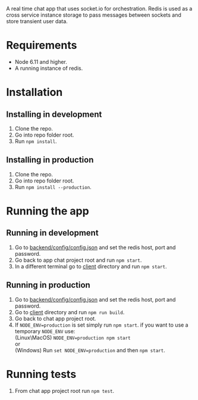 A real time chat app that uses socket.io for orchestration.
Redis is used as a cross service instance storage to pass messages between sockets and store transient user data.

# Requirements

- Node 6.11 and higher.
- A running instance of redis.

# Installation
## Installing in development
1. Clone the repo.
2. Go into repo folder root.
3. Run ```npm install```.

## Installing in production
1. Clone the repo.
2. Go into repo folder root.
3. Run ```npm install --production```.

# Running the app
## Running in development
1. Go to [backend/config/config.json](backend/config/config.json) and set the redis host, port and password.
2. Go back to app chat project root and run ```npm start```.
2. In a different terminal go to [client](client) directory and run ```npm start```.

## Running in production
1. Go to [backend/config/config.json](backend/config/config.json) and set the redis host, port and password.
2. Go to [client](client) directory and run ```npm run build```.
3. Go back to chat app project root.
4. If ```NODE_ENV=production``` is set simply run ```npm start```.
if you want to use a temporary ```NODE_ENV``` use:<br/>
(Linux\MacOS) ```NODE_ENV=production npm start```<br/>
or<br/>
(Windows) Run ```set NODE_ENV=production``` and then ```npm start```.

# Running tests
1. From chat app project root run ```npm test```.
